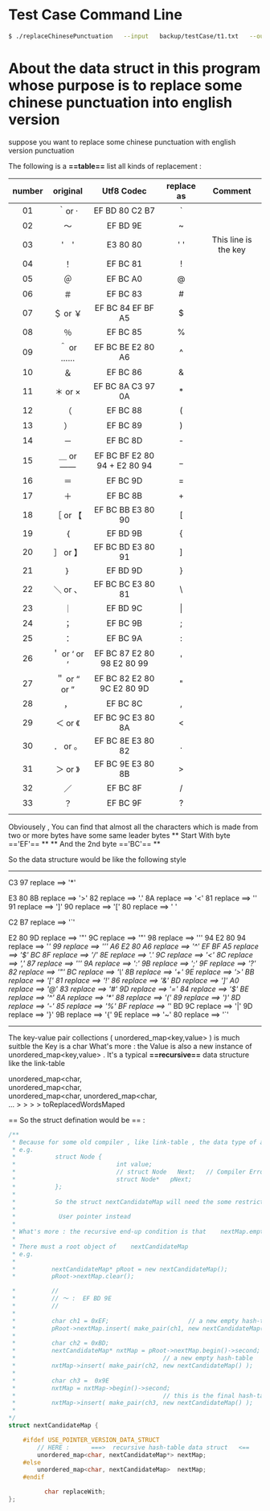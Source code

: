 # Test Case Command Line 

```bash
$ ./replaceChinesePunctuation   --input   backup/testCase/t1.txt   --output   output.txt
```





# About the data struct in this program whose purpose is to replace some chinese punctuation into english version

suppose you want to replace some chinese punctuation with   english version punctuation

The following is a **==table==** list all kinds of replacement :

| number | original |              Utf8 Codec          | replace as  |              Comment            |
|:------:|:--------:|:--------------------------------:|:-----------:|:-------------------------------:|
| 01 | ｀or ·       | EF BD 80   C2 B7                 |  `          |                                 |
| 02 | ～           | EF BD 9E                         |  ~          |                                 |
| 03 |  '　'        | E3 80 80                         | ' '         |   This line is the <Space> key  |
| 04 | ！           | EF BC 81                         |  !          |                                 |
| 05 | ＠           | EF BC A0                         |  @          |                                 |
| 06 | ＃           | EF BC 83                         |  #          |                                 |
| 07 | ＄ or ￥     | EF BC 84   EF BF A5              |  $          |                                 |
| 08 | ％           | EF BC 85                         |  %          |                                 |
| 09 | ＾ or ……     | EF BC BE   E2 80 A6              |  ^          |                                 |
| 10 | ＆           | EF BC 86                         |  &          |                                 |
| 11 | ＊ or ×      | EF BC 8A   C3 97 0A              |  *          |                                 |
| 12 | （           | EF BC 88                         |  (          |                                 |
| 13 | ）           | EF BC 89                         |  )          |                                 |
| 14 | －           | EF BC 8D                         |  -          |                                 |
| 15 | ＿ or ——     | EF BC BF   E2 80 94 + E2 80 94   |  _          |                                 |
| 16 | ＝           | EF BC 9D                         |  =          |                                 |
| 17 | ＋           | EF BC 8B                         |  +          |                                 |
| 18 | ［ or 【     | EF BC BB   E3 80 90              |  [          |                                 |
| 19 | ｛           | EF BD 9B                         |  {          |                                 |
| 20 | ］ or 】     | EF BC BD   E3 80 91              |  ]          |                                 |
| 21 | ｝           | EF BD 9D                         |  }          |                                 |
| 22 | ＼ or 、     | EF BC BC   E3 80 81              |  \          |                                 |
| 23 | ｜           | EF BD 9C                         |  \|          |                                 |
| 24 | ；           | EF BC 9B                         |  ;          |                                 |
| 25 | ：           | EF BC 9A                         |  :          |                                 |
| 26 | ＇ or ‘ or ’ | EF BC 87   E2 80 98    E2 80 99  |  '          |                                 |
| 27 | ＂ or “ or ” | EF BC 82   E2 80 9C    E2 80 9D  |  "          |                                 |
| 28 | ，           | EF BC 8C                         |  ,          |                                 |
| 29 | ＜ or 《     | EF BC 9C   E3 80 8A              |  <          |                                 |
| 30 | ． or 。     | EF BC 8E   E3 80 82              |  .          |                                 |
| 31 | ＞ or 》     | EF BC 9E   E3 80 8B              |  >          |                                 |
| 32 | ／           | EF BC 8F                         |  /          |                                 |
| 33 | ？           | EF BC 9F                         |  ?          |                                 |
|    |              |                                  |             |                                 |


Obviousely , You can find that almost all the characters which is made from two or more bytes have some same leader bytes 
** Start With byte  =='EF'== **
** And the 2nd byte =='BC'== **


So the data structure would be like the following style

----------------------------------------------------------------------------------------------------

C3
	97   replace  ==> '*' 

E3
	80
		8B   replace  ==> '>' 
		82   replace  ==> '.' 
		8A   replace  ==> '<' 
		81   replace  ==> '\' 
		91   replace  ==> ']' 
		90   replace  ==> '[' 
		80   replace  ==> ' ' 


C2
	B7   replace  ==> '`' 


E2
	80
		9D   replace  ==> '"' 
		9C   replace  ==> '"' 
		98   replace  ==> ''' 
		94
			E2
				80
					94   replace  ==> '_' 
		99   replace  ==> ''' 
		A6
			E2
				80
					A6   replace  ==> '^' 
EF
	BF
		A5   replace  ==> '$' 
	BC
		8F   replace  ==> '/' 
		8E   replace  ==> '.' 
		9C   replace  ==> '<' 
		8C   replace  ==> ',' 
		87   replace  ==> ''' 
		9A   replace  ==> ':' 
		9B   replace  ==> ';' 
		9F   replace  ==> '?' 
		82   replace  ==> '"' 
		BC   replace  ==> '\' 
		8B   replace  ==> '+' 
		9E   replace  ==> '>' 
		BB   replace  ==> '[' 
		81   replace  ==> '!' 
		86   replace  ==> '&' 
		BD   replace  ==> ']' 
		A0   replace  ==> '@' 
		83   replace  ==> '#' 
		9D   replace  ==> '=' 
		84   replace  ==> '$' 
		BE   replace  ==> '^' 
		8A   replace  ==> '*' 
		88   replace  ==> '(' 
		89   replace  ==> ')' 
		8D   replace  ==> '-' 
		85   replace  ==> '%' 
		BF   replace  ==> '_' 
	BD
		9C   replace  ==> '|' 
		9D   replace  ==> '}' 
		9B   replace  ==> '{' 
		9E   replace  ==> '~' 
		80   replace  ==> '`'

----------------------------------------------------------------------------------------------------

The key-value pair collections ( unordered_map<key,value> ) is much suitble 
the Key is a char
What's more : the Value is also a new instance of  unordered_map<key,value> . It's a typical **==recursive==** data structure like the link-table 


unordered_map<char,    
               unordered_map<char,    
                                   unordered_map<char,
                                                       unordered_map<char,    
                                                                           ...
                                                                               >
                                                                                > 
                                                                                  >
                                                                                    >    toReplacedWordsMaped


== So the struct defination would be == : 

```c++
/**
 * Because for some old compiler , like link-table , the data type of a member can't be the struct itself
 * e.g.
 *           struct Node {
 *                            int value;
 *                            // struct Node   Next;   // Compiler Error 
 *                            struct Node*   pNext;    
 *           };
 *
 *           So the struct nextCandidateMap will need the some restriction of the above situation
 *           
 *            User pointer instead
 *
 * What's more : the recursive end-up condition is that    nextMap.empty() =>   true
 *
 * There must a root object of    nextCandidateMap
 * e.g.
 * 
 *          nextCandidateMap* pRoot = new nextCandidateMap();
 *          pRoot->nextMap.clear();

 *          //
 *          // ～ :  EF BD 9E
 *          //
 * 
 *          char ch1 = 0xEF;                      // a new empty hash-table
 *          pRoot->nextMap.insert( make_pair(ch1, new nextCandidateMap() );
 *          
 *          char ch2 = 0xBD;
 *          nextCandidateMap* nxtMap = pRoot->nextMap.begin()->second;
 *                                         // a new empty hash-table
 *          nxtMap->insert( make_pair(ch2, new nextCandidateMap() );
 *
 *          char ch3 =  0x9E
 *          nxtMap = nxtMap->begin()->second;
 *                                         // this is the final hash-table
 *          nxtMap->insert( make_pair(ch3, new nextCandidateMap() );
 *          
*/
struct nextCandidateMap {

    #ifdef USE_POINTER_VERSION_DATA_STRUCT
        // HERE :      ===>  recursive hash-table data struct   <==
    	unordered_map<char, nextCandidateMap*> nextMap;
    #else
    	unordered_map<char, nextCandidateMap>  nextMap;
    #endif

	      char replaceWith;
};

```


